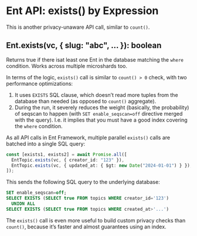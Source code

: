 # Ent API: exists() by Expression

This is another privacy-unaware API call, similar to `count()`.

## **Ent.exists(vc, { slug: "abc", ... })**: boolean

Returns true if there isat least one Ent in the database matching the `where` condition. Works across multiple microshards too.

In terms of the logic, `exists()` call is similar to `count() > 0` check, with two performance optimizations:

1. It uses `EXISTS` SQL clause, which doesn’t read more tuples from the database than needed (as opposed to `count()` aggregate).
2. During the run, it severely reduces the weight (basically, the probability) of seqscan to happen (with `SET enable_seqscan=off` directive merged with the query). I.e. it implies that you must have a good index covering the `where` condition.

As all API calls in Ent Framework, multiple parallel `exists()` calls are batched into a single SQL query:

```typescript
const [exists1, exists2] = await Promise.all([
  EntTopic.exists(vc, { creator_id: "123" }),
  EntTopic.exists(vc, { updated_at: { $gt: new Date("2024-01-01") } }),
]);
```

This sends the following SQL query to the underlying database:

```sql
SET enable_seqscan=off;
SELECT EXISTS (SELECT true FROM topics WHERE creator_id='123')
  UNION ALL
SELECT EXISTS (SELECT true FROM topics WHERE created_at>'...')
```

The `exists()` call is even more useful to build custom privacy checks than `count()`, because it’s faster and almost guarantees using an index.
